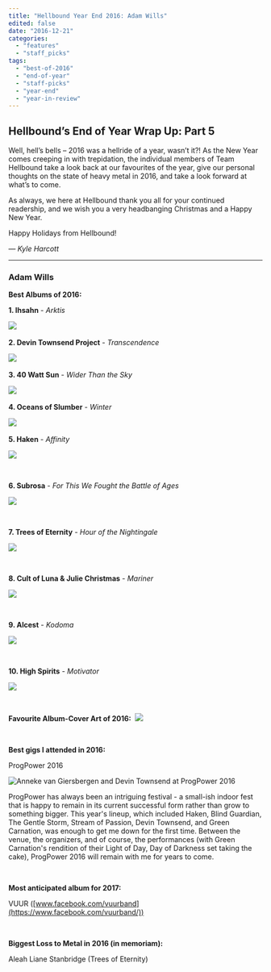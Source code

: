 ```yaml
---
title: "Hellbound Year End 2016: Adam Wills"
edited: false
date: "2016-12-21"
categories:
  - "features"
  - "staff_picks"
tags:
  - "best-of-2016"
  - "end-of-year"
  - "staff-picks"
  - "year-end"
  - "year-in-review"
---
```


## Hellbound’s End of Year Wrap Up: Part 5

Well, hell’s bells – 2016 was a hellride of a year, wasn’t it?! As the New Year comes creeping in with trepidation, the individual members of Team Hellbound take a look back at our favourites of the year, give our personal thoughts on the state of heavy metal in 2016, and take a look forward at what’s to come.

As always, we here at Hellbound thank you all for your continued readership, and we wish you a very headbanging Christmas and a Happy New Year.

Happy Holidays from Hellbound!

_— Kyle Harcott_

* * *

### Adam Wills

**Best Albums of 2016:**

**1\. Ihsahn** - _Arktis_

![](https://hellbound.ca/wp-content/uploads/2016/12/1-Ihsahn.jpg)  

**2\. Devin Townsend Project** - _Transcendence_

![](https://hellbound.ca/wp-content/uploads/2016/12/2-devy.jpg)  

**3\. 40 Watt Sun** - _Wider Than the Sky_

![](https://hellbound.ca/wp-content/uploads/2016/12/3-40-watt-sun.jpg)  

**4\. Oceans of Slumber** - _Winter_

![](https://hellbound.ca/wp-content/uploads/2016/12/4-oceans-of-slumber.jpg)  

**5\. Haken** - _Affinity_

![](https://hellbound.ca/wp-content/uploads/2016/12/5-haken.jpg)

 

**6\. Subrosa** - _For This We Fought the Battle of Ages_

![](https://hellbound.ca/wp-content/uploads/2016/12/7-Subrosa.jpg)

 

**7\. Trees of Eternity** - _Hour of the Nightingale_

![](https://hellbound.ca/wp-content/uploads/2016/12/7-trees-of-eternity.jpg)

 

**8\. Cult of Luna & Julie Christmas** - _Mariner_

![](https://hellbound.ca/wp-content/uploads/2016/12/2-cult-of-luna.jpg)

 

**9\. Alcest** - _Kodoma_

![](https://hellbound.ca/wp-content/uploads/2016/12/9-alcest.jpg)

 

**10\. High Spirits** - _Motivator_

![](https://hellbound.ca/wp-content/uploads/2016/12/10-High-Spirits.jpg)

 

**Favourite Album-Cover Art of 2016:**  **![](https://hellbound.ca/wp-content/uploads/2016/12/Mizmor.jpg)**

 

**Best gigs I attended in 2016:**

ProgPower 2016

![Anneke van Giersbergen and Devin Townsend at ProgPower 2016](https://hellbound.ca/wp-content/uploads/2016/12/IMG_1629-1024x683.jpg)

ProgPower has always been an intriguing festival - a small-ish indoor fest that is happy to remain in its current successful form rather than grow to something bigger. This year's lineup, which included Haken, Blind Guardian, The Gentle Storm, Stream of Passion, Devin Townsend, and Green Carnation, was enough to get me down for the first time. Between the venue, the organizers, and of course, the performances (with Green Carnation's rendition of their Light of Day, Day of Darkness set taking the cake), ProgPower 2016 will remain with me for years to come.

 

**Most anticipated album for 2017:**

VUUR ([www.facebook.com/vuurband](https://www.facebook.com/vuurband/))

 

**Biggest Loss to Metal in 2016 (in memoriam):**

Aleah Liane Stanbridge (Trees of Eternity)
